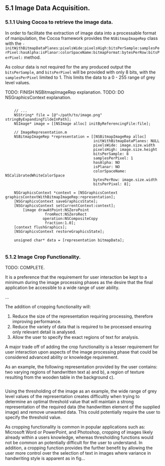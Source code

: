 
## 5.1 Image Data Acquisition.



### 5.1.1 Using Cocoa to retrieve the image data.

In order to facilitate the extraction of image data into a processable format of manipulation, the Cocoa framework provides the `NSBitmapImageRep` class with the `- initWithBitmapDataPlanes:pixelsWide:pixelsHigh:bitsPerSample:samplesPerPixel:hasAlpha:isPlanar:colorSpaceName:bitmapFormat:bytesPerRow:bitsPerPixel:` method.

As colour data is not required for the any produced output the `bitsPerSample`, and `bitsPerPixel` will be provided with only 8 bits, with the `samplesPerPixel` limited to 1. This limits the data to a 0 - 255 range of grey level values. 

<div class="hide">
    TODO: FINISH NSBitmapImageRep explanation.
    TODO: DO NSGraphicsContext explanation.
</div>

```

    // ...
    NSString* file = [@"~/path/to/image.png" stringByExpandingTildeInPath];
    NSImage* image = [[NSImage alloc] initByReferencingFile:file];

    // ImageRepresentation.m
    NSBitmapImageRep *representation = [[NSBitmapImageRep alloc]
                                        initWithBitmapDataPlanes: NULL
                                        pixelsWide: image.size.width
                                        pixelsHigh: image.size.height
                                        bitsPerSample: 8
                                        samplesPerPixel: 1
                                        hasAlpha: NO
                                        isPlanar: NO
                                        colorSpaceName: NSCalibratedWhiteColorSpace
                                        bytesPerRow: image.size.width
                                        bitsPerPixel: 8];
    
    NSGraphicsContext *context = [NSGraphicsContext graphicsContextWithBitmapImageRep:representation];
    [NSGraphicsContext saveGraphicsState];
    [NSGraphicsContext setCurrentContext:context];
        [image drawAtPoint:NSZeroPoint
                  fromRect:NSZeroRect
                 operation:NSCompositeCopy
                  fraction:1.0];
    [context flushGraphics];
    [NSGraphicsContext restoreGraphicsState];
    
    unsigned char* data = [representation bitmapData];


```


### 5.1.2 Image Crop Functionality.

<div class="hide">
    TODO: COMPLETE.
</div>

It is a preference that the requirement for user interaction be kept to a minimum during the image processing phases as the desire that the final application be accessible to a wide range of user ability. 

...

The addition of cropping functionality will:
1. Reduce the size of the representation requiring processing, therefore improving performance.
2. Reduce the variety of data that is required to be processed ensuring only relevant detail is analysed.
3. Allow the user to specify the exact regions of text for analysis.

A major trade off of adding the crop functionality is a lesser requirement for user interaction upon aspects of the image processing phase that could be considered advanced ability or knowledge requirement.

As an example, the following representation provided by the user contains: two varying regions of handwritten text a) and b), a region of texture resulting from the wooden table in the background c).

![]()

Using the thresholding of the image as an example, the wide range of grey level values of the representation creates difficultly when trying to determine an optimal threshold value that will maintain a strong representation of the required data (the handwritten element of the supplied image) and remove unwanted data. This could potentially require the user to specify the threshold value.

As cropping functionality is common in popular applications such as: Microsoft Word or PowerPoint, and Photoshop, cropping of images likely already within a users knowledge, whereas thresholding functions would not be common an potentially difficult for the user to understand. In addition, a cropping function provides the further benefit by allowing the user more control over the selection of text in images where variance in handwriting style is apparent as in fig...

